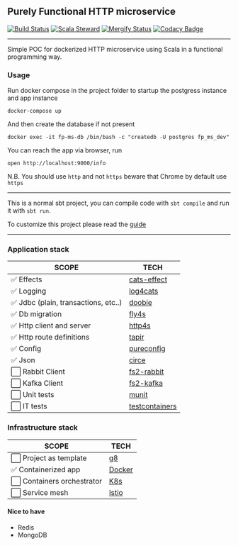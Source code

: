 ## Purely Functional HTTP microservice
[![Build Status](https://github.com/geirolz/fp-microservice/actions/workflows/cicd.yml/badge.svg)](https://github.com/geirolz/fp-microservice/actions)
[![Scala Steward](https://img.shields.io/badge/Scala_Steward-helping-blue.svg?style=flat&logo=data:image/png;base64,iVBORw0KGgoAAAANSUhEUgAAAA4AAAAQCAMAAAARSr4IAAAAVFBMVEUAAACHjojlOy5NWlrKzcYRKjGFjIbp293YycuLa3pYY2LSqql4f3pCUFTgSjNodYRmcXUsPD/NTTbjRS+2jomhgnzNc223cGvZS0HaSD0XLjbaSjElhIr+AAAAAXRSTlMAQObYZgAAAHlJREFUCNdNyosOwyAIhWHAQS1Vt7a77/3fcxxdmv0xwmckutAR1nkm4ggbyEcg/wWmlGLDAA3oL50xi6fk5ffZ3E2E3QfZDCcCN2YtbEWZt+Drc6u6rlqv7Uk0LdKqqr5rk2UCRXOk0vmQKGfc94nOJyQjouF9H/wCc9gECEYfONoAAAAASUVORK5CYII=)](https://gitlab.com/moneyfarm-tech/sandbox/steward)
[![Mergify Status](https://img.shields.io/endpoint.svg?url=https://gh.mergify.io/badges/geirolz/fp-microservice&style=flat)](https://mergify.io)
[![Codacy Badge](https://app.codacy.com/project/badge/Grade/5c46a629cc5d447ca3d1e36ad776ba19)](https://www.codacy.com/gh/geirolz/fp-microservice/dashboard?utm_source=github.com&amp;utm_medium=referral&amp;utm_content=geirolz/fp-microservice&amp;utm_campaign=Badge_Grade)

---

Simple POC for dockerized HTTP microservice using Scala in a functional programming way.


### Usage

Run docker compose in the project folder to startup the postgress instance and app instance

```shell
docker-compose up
```

And then create the database if not present

```shell
docker exec -it fp-ms-db /bin/bash -c "createdb -U postgres fp_ms_dev"
```


You can reach the app via browser, run
```shell
open http://localhost:9000/info
```

N.B. You should use `http` and not `https` beware that Chrome by default use `https`

--- 

This is a normal sbt project, you can compile code with `sbt compile` and run it
with `sbt run`.

To customize this project please read the [guide](doc/guide.md)


--- 

### Application stack
| SCOPE                               | TECH                                                                    |
|-------------------------------------|-------------------------------------------------------------------------|
| ✅ Effects                           | [cats-effect](https://github.com/typelevel/cats-effect)                 |
| ✅ Logging                           | [log4cats](https://github.com/typelevel/log4cats)                       |
| ✅ Jdbc (plain, transactions, etc..) | [doobie](https://github.com/tpolecat/doobie)                            |
| ✅ Db migration                      | [fly4s](https://github.com/geirolz/fly4s)                               |
| ✅ Http client and server            | [http4s](https://github.com/http4s/http4s)                              |
| ✅ Http route definitions            | [tapir](https://github.com/softwaremill/tapir)                          |
| ✅ Config                            | [pureconfig](https://github.com/pureconfig/pureconfig)                  |
| ✅ Json                              | [circe](https://github.com/circe/circe)                                 |
| ⬜ Rabbit Client                     | [fs2-rabbit](https://github.com/profunktor/fs2-rabbit)                  |
| ⬜ Kafka Client                      | [fs2-kafka](https://github.com/fd4s/fs2-kafka)                          |
| ⬜ Unit tests                        | [munit](https://github.com/scalameta/munit)                             |
| ⬜ IT tests                          | [testcontainers](https://github.com/testcontainers/testcontainers-scala)|



### Infrastructure stack
| SCOPE                     | TECH                                       |
|---------------------------|--------------------------------------------|
| ⬜ Project as template     | [g8](http://www.foundweekends.org/giter8/) |
| ✅ Containerized app       | [Docker](https://www.docker.com/)          |
| ⬜ Containers orchestrator | [K8s](https://kubernetes.io/)              |
| ⬜ Service mesh            | [Istio](https://istio.io/)                 |


#### Nice to have
- Redis
- MongoDB
